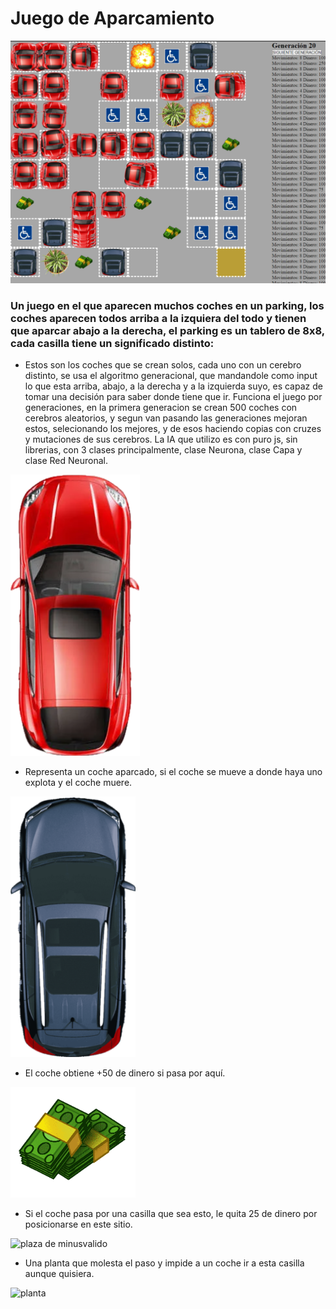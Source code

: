 <!-- TODO TU CODIGO -->

# Juego de Aparcamiento


![Demo](demo.png)
### Un juego en el que aparecen muchos coches en un parking, los coches aparecen todos arriba a la izquiera del todo y tienen que aparcar abajo a la derecha, el parking es un tablero de 8x8, cada casilla tiene un significado distinto:

- Estos son los coches que se crean solos, cada uno con un cerebro distinto, se usa el algoritmo generacional, que mandandole como input lo que esta arriba, abajo, a la derecha y a la izquierda suyo, es capaz de tomar una decisión para saber donde tiene que ir. Funciona el juego por generaciones, en la primera generacion se crean 500 coches con cerebros aleatorios, y segun van pasando las generaciones mejoran estos, selecionando los mejores, y de esos haciendo copias con cruzes y mutaciones de sus cerebros. La IA que utilizo es con puro js, sin librerias, con 3 clases principalmente, clase Neurona, clase Capa y clase Red Neuronal.

![coche principal](/imagenes/coche1.png)


- Representa un coche aparcado, si el coche se mueve a donde haya uno explota y el coche muere.
<img src="/imagenes/coche2.png" alt="coche aparcado" style="max-width: 50%;width: 200px;">

- El coche obtiene +50 de dinero si pasa por aquí.
<img src="/imagenes/dinero.png" alt="dinero" style="max-width: 50%;width: 200px;">


- Si el coche pasa por una casilla que sea esto, le quita 25 de dinero por posicionarse en este sitio.
<img src="(/imagenes/minusvalido.jpg" alt="plaza de minusvalido" style="max-width: 50%;width: 200px;">

- Una planta que molesta el paso y impide a un coche ir a esta casilla aunque quisiera.
<img src="(/imagenes/planta.png" alt="planta" style="max-width: 50%;width: 200px;">
